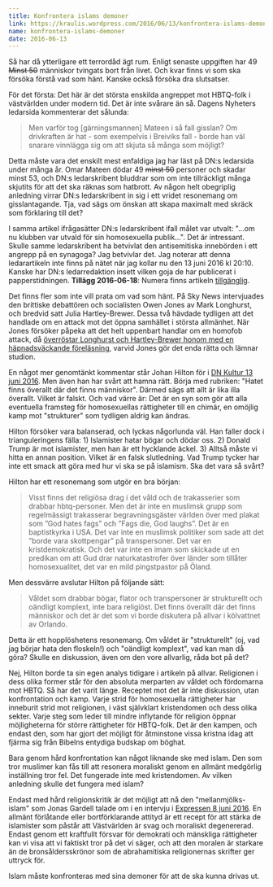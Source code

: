 ```yaml
---
title: Konfrontera islams demoner
link: https://kraulis.wordpress.com/2016/06/13/konfrontera-islams-demoner/
name: konfrontera-islams-demoner
date: 2016-06-13
---
```

Så har då ytterligare ett terrordåd ägt rum. Enligt senaste uppgiften har 49 <del datetime="2016-06-14T17:25:32+00:00">Minst 50</del> människor tvingats bort från livet. Och kvar finns vi som  ska försöka förstå vad som hänt. Kanske också försöka dra slutsatser.

För det första: Det här är det största enskilda angreppet mot HBTQ-folk i västvärlden under modern tid. Det är inte svårare än så. Dagens Nyheters ledarsida kommenterar det sålunda:

> Men varför tog [gärningsmannen] Mateen i så fall gisslan? Om drivkraften är hat - som exempelvis i Breiviks fall - borde han väl snarare vinnlägga sig om att skjuta så många som möjligt?

Detta måste vara det enskilt mest enfaldiga jag har läst på DN:s ledarsida under många år. Omar Mateen dödar 49 <del datetime="2016-06-14T17:25:32+00:00">minst 50</del> personer och skadar minst 53, och DN:s ledarskribent bluddrar som om inte tillräckligt många skjutits för att det ska räknas som hatbrott. Av någon helt obegriplig anledning virrar DN:s ledarskribent in sig i ett vridet resonemang om gisslantagande. Tja, vad sägs om önskan att skapa maximalt med skräck som förklaring till det? 

I samma artikel ifrågasätter DN:s ledarskribent ifall målet var utvalt: "...om nu klubben var utvald för sin homosexuella publik...". Det är intressant. Skulle samme ledarskribent ha betvivlat den antisemitiska innebörden i ett angrepp på en synagoga? Jag betvivlar det. Jag noterar att denna ledarartikeln inte finns på nätet när jag kollar nu den 13 juni 2016 kl 20:10. Kanske har DN:s ledarredaktion insett vilken goja de har publicerat i papperstidningen. **Tillägg 2016-06-18**: Numera finns artikeln [tillgänglig](http://www.dn.se/ledare/huvudledare/i-terrorismens-spar/).



Det finns fler som inte vill prata om vad som hänt. På Sky News intervjuades den brittiske debattören och socialisten Owen Jones av Mark Longhurst, och bredvid satt Julia Hartley-Brewer. Dessa två hävdade tydligen att det handlade om en attack mot det öppna samhället i största allmänhet. När Jones försöker påpeka att det helt uppenbart handlar om en homofob attack, då [överröstar Longhurst och Hartley-Brewer honom med en häpnadsväckande föreläsning](http://www.telegraph.co.uk/news/2016/06/13/orlando-shooting-owen-jones-storms-off-sky-news-paper-review-aft/), varvid Jones gör det enda rätta och lämnar studion.

En något mer genomtänkt kommentar står Johan Hilton för i [DN Kultur 13 juni 2016](http://www.dn.se/kultur-noje/johan-hilton-hatet-finns-overallt-dar-det-finns-manniskor/). Men även han har svårt att hamna rätt. Börja med rubriken: "Hatet finns överallt där det finns människor". Därmed sägs att allt är lika illa överallt. Vilket är falskt. Och vad värre är: Det är en syn som gör att alla eventuella framsteg för homosexuellas rättigheter till en chimär, en omöjlig kamp mot "strukturer" som tydligen aldrig kan ändras.

Hilton försöker vara balanserad, och lyckas någorlunda väl. Han faller dock i trianguleringens fälla: 1) Islamister hatar bögar och dödar oss. 2) Donald Trump är mot islamister, men han är ett hycklande äckel. 3) Alltså måste vi hitta en annan position. Vilket är en falsk slutledning. Vad Trump tycker har inte ett smack att göra med hur vi ska se på islamism. Ska det vara så svårt?

Hilton har ett resonemang som utgör en bra början:

> Visst finns det religiösa drag i det våld och de trakasserier som drabbar hbtq-personer. Men det är inte en muslimsk grupp som regelmässigt trakasserar begravningsgäster världen över med plakat som ”God hates fags” och ”Fags die, God laughs”. Det är en baptistkyrka i USA. Det var inte en muslimsk politiker som sade att det ”borde vara skottpengar” på transpersoner. Det var en kristdemokratisk. Och det var inte en imam som skickade ut en predikan om att Gud drar naturkatastrofer över länder som tillåter homosexualitet, det var en mild pingstpastor på Öland.

Men dessvärre avslutar Hilton på följande sätt:

> Våldet som drabbar bögar, flator och transpersoner är strukturellt och oändligt komplext, inte bara religiöst. Det finns överallt där det finns människor och det är det som vi borde diskutera på allvar i kölvattnet av Orlando.

Detta är ett hopplöshetens resonemang. Om våldet är "strukturellt" (oj, vad jag börjar hata den floskeln!) och "oändligt komplext", vad kan man då göra? Skulle en diskussion, även om den vore allvarlig, råda bot på det?

Nej, Hilton borde ta sin egen analys tidigare i artikeln på allvar. Religionen i dess olika former står för den absoluta merparten av våldet och fördomarna mot HBTQ. Så har det varit länge. Receptet mot det är inte diskussion, utan konfrontation och kamp. Varje strid för homosexuella rättigheter har inneburit strid mot religionen, i väst självklart kristendomen och dess olika sekter. Varje steg som leder till mindre inflytande för religion öppnar möjligheterna för större rättigheter för HBTQ-folk. Det är den kampen, och endast den, som har gjort det möjligt för åtminstone vissa kristna idag att fjärma sig från Bibelns entydiga budskap om böghat.

Bara genom hård konfrontation kan något liknande ske med islam. Den som tror muslimer kan fås till att resonera moraliskt genom en allmänt medgörlig inställning tror fel. Det fungerade inte med kristendomen. Av vilken anledning skulle det fungera med islam?

Endast med hård religionskritik är det möjligt att nå den "mellanmjölks-islam" som Jonas Gardell talade om i en intervju i [Expressen 8 juni 2016](http://www.expressen.se/kultur/gardell-vi-behover-mellanmjolks-islam/). En allmänt förlåtande eller bortförklarande attityd är ett recept för att stärka de islamister som påstår att Västvärlden är svag och moraliskt degenererad. Endast genom ett kraftfullt försvar för demokrati och mänskliga rättigheter kan vi visa att vi faktiskt tror på det vi säger, och att den moralen är starkare än de bronsåldersskrönor som de abrahamitiska religionernas skrifter ger uttryck för.

Islam måste konfronteras med sina demoner för att de ska kunna drivas ut.

